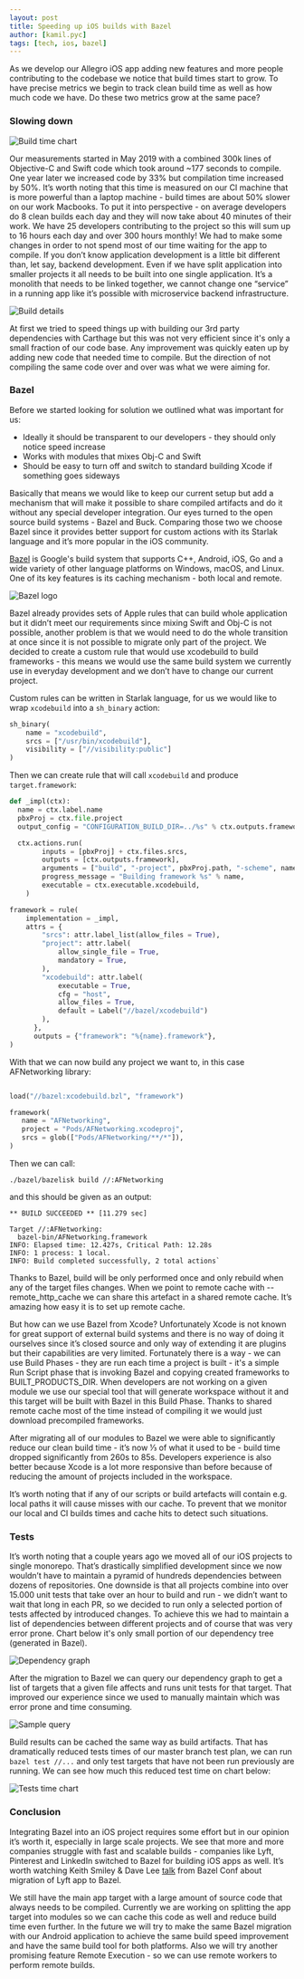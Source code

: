 ```yaml
---
layout: post
title: Speeding up iOS builds with Bazel
author: [kamil.pyc]
tags: [tech, ios, bazel]
---
```


As we develop our Allegro iOS app adding new features and more people contributing to the codebase we notice that build
times start to grow. To have precise metrics we begin to track clean build time as well as how much code we have. 
Do these two metrics grow at the same pace? 

### Slowing down

![Build time chart](/img/articles/2020-11-25-speeding-up-ios-builds-with-bazel/build_time_chart.png)

Our measurements started in May 2019 with a combined 300k lines of Objective-C and Swift code which took around 
~177 seconds to compile. One year later we increased code by 33% but compilation time increased by 50%. 
It’s worth noting that this time is measured on our CI machine that is more powerful than a laptop machine -
build times are about 50% slower on our work Macbooks. To put it into perspective - on average developers do 8
clean builds each day and they will now take about 40 minutes of their work. We have 25 developers contributing
to the project so this will sum up to 16 hours each day and over 300 hours monthly!
We had to make some changes in order to not spend most of our time waiting for the app to compile. 
If you don’t know application development is a little bit different than, let say, backend development.
Even if we have split application into smaller projects it all needs to be built into one single application.
It’s a monolith that needs to be linked together, we cannot change one “service” 
in a running app like it’s possible with microservice backend infrastructure.

![Build details](/img/articles/2020-11-25-speeding-up-ios-builds-with-bazel/build_details.png)

At first we tried to speed things up with building our 3rd party dependencies with Carthage but this was not very
efficient since it's only a small fraction of our code base. Any improvement was quickly eaten up by adding 
new code that needed time to compile. But the direction of not compiling the same code over and over was what we 
were aiming for.

### Bazel

Before we started looking for solution we outlined what was important for us:
* Ideally it should be transparent to our developers - they should only notice speed increase 
* Works with modules that mixes Obj-C and Swift
* Should be easy to turn off and switch to standard building Xcode if something goes sideways 

Basically that means we would like to keep our current setup but add a mechanism that will make it possible to 
share compiled artifacts and do it without any special developer integration. Our eyes turned to the open source build 
systems - Bazel and Buck. Comparing those two we choose Bazel since it provides better support for custom actions 
with its Starlak language and it’s more popular in the iOS community. 

[Bazel](https://bazel.build) is Google's build system that supports C++, Android, iOS, Go and a wide variety of other
language platforms on Windows, macOS, and Linux. One of its key features is its caching mechanism - both local and 
remote.

![Bazel logo](/img/articles/2020-11-25-speeding-up-ios-builds-with-bazel/bazel_logo.png)

Bazel already provides sets of Apple rules that can build whole application but it didn’t meet our requirements since
mixing Swift and Obj-C is not possible, another problem is that we would need to do the whole transition at once since
it is not possible to migrate only part of the project. We decided to create a custom rule that would use xcodebuild to
build frameworks - this means we would use the same build system we currently use in everyday development 
and we don’t have to change our current project.

Custom rules can be written in Starlak language, for us we would like to wrap 
`xcodebuild` into a `sh_binary` action:

```python
sh_binary(
    name = "xcodebuild",
    srcs = ["/usr/bin/xcodebuild"],
    visibility = ["//visibility:public"]
)
```

Then we can create rule that will call `xcodebuild` and produce `target.framework`:

```python
def _impl(ctx):
  name = ctx.label.name
  pbxProj = ctx.file.project
  output_config = "CONFIGURATION_BUILD_DIR=../%s" % ctx.outputs.framework.dirname

  ctx.actions.run(
        inputs = [pbxProj] + ctx.files.srcs,
        outputs = [ctx.outputs.framework],
        arguments = ["build", "-project", pbxProj.path, "-scheme", name, output_config],
        progress_message = "Building framework %s" % name,
        executable = ctx.executable.xcodebuild,
    )

framework = rule(
    implementation = _impl,
    attrs = {
        "srcs": attr.label_list(allow_files = True),
        "project": attr.label(
            allow_single_file = True,
            mandatory = True,
        ),
        "xcodebuild": attr.label(
            executable = True,
            cfg = "host",
            allow_files = True,
            default = Label("//bazel/xcodebuild")
        ),
      },
      outputs = {"framework": "%{name}.framework"},
)
```

With that we can now build any project we want to, in this case AFNetworking library:

```python

load("//bazel:xcodebuild.bzl", "framework")

framework(
   name = "AFNetworking",
   project = "Pods/AFNetworking.xcodeproj",
   srcs = glob(["Pods/AFNetworking/**/*"]),
)

```

Then we can call:

```shell
./bazel/bazelisk build //:AFNetworking
```

and this should be given as an output:

```shell
** BUILD SUCCEEDED ** [11.279 sec]

Target //:AFNetworking:
  bazel-bin/AFNetworking.framework
INFO: Elapsed time: 12.427s, Critical Path: 12.28s
INFO: 1 process: 1 local.
INFO: Build completed successfully, 2 total actions`
```

Thanks to Bazel, build will be only performed once and only rebuild when any of the target files changes.
When we point to remote cache with --remote_http_cache we can share this artefact in a shared remote cache.
It’s amazing how easy it is to set up remote cache. 

But how can we use Bazel from Xcode? Unfortunately Xcode is not known for great support of external build systems and
there is no way of doing it ourselves since it’s closed source and only way of extending it are plugins but their 
capabilities are very limited. Fortunately there is a way - we can use Build Phases - they are run each time a project
is built - it's a simple Run Script phase that is invoking Bazel and copying created frameworks to BUILT_PRODUCTS_DIR. 
When developers are not working on a given module we use our special tool that will generate workspace without it and 
this target will be built with Bazel in this Build Phase. Thanks to shared remote cache most of the time instead of 
compiling it we would just download precompiled frameworks. 

After migrating all of our modules to Bazel we were able to significantly reduce our clean build time - it’s now ⅓ of
what it used to be - build time dropped significantly from 260s to 85s. Developers experience is also better because
Xcode is a lot more responsive than before because of reducing the amount of projects included in the workspace.

It’s worth noting that if any of our scripts or build artefacts will contain e.g. local paths it will cause misses with
our cache. To prevent that we monitor our local and CI builds times and cache hits to detect such situations. 

### Tests

It’s worth noting that a couple years ago we moved all of our iOS projects to single monorepo.
That’s drastically simplified development since we now wouldn’t have to maintain a pyramid of hundreds dependencies 
between dozens of repositories. One downside is that all projects combine into over 15.000 unit tests that take over 
an hour to build and run - we didn’t want to wait that long in each PR, so we decided to run only a selected portion
of tests affected by introduced changes. To achieve this we had to maintain a list of dependencies between different
projects and of course that was very error prone. 
Chart below it's only small portion of our dependency tree (generated in Bazel).

![Dependency graph](/img/articles/2020-11-25-speeding-up-ios-builds-with-bazel/dependency_graph.png)

After the migration to Bazel we can query our dependency graph to get a list of targets that a given file affects
and runs unit tests for that target. That improved our experience since we used to manually maintain which was error
prone and time consuming. 

![Sample query](/img/articles/2020-11-25-speeding-up-ios-builds-with-bazel/query.png)

Build results can be cached the same way as build artifacts. 
That has dramatically reduced tests times of our master branch test plan, we can run `bazel test //...` and only test
targets that have not been run previously are running. We can see how much this reduced test time on chart below:

![Tests time chart](/img/articles/2020-11-25-speeding-up-ios-builds-with-bazel/tests_time_chart.png)

### Conclusion

Integrating Bazel into an iOS project requires some effort but in our opinion it’s worth it, especially in large scale
projects. We see that more and more companies struggle with fast and scalable builds - companies like Lyft, Pinterest 
and LinkedIn switched to Bazel for building iOS apps as well. It’s worth watching Keith Smiley & Dave Lee
[talk](https://www.youtube.com/watch?v=NAPeWoimGx8) from Bazel Conf about migration of Lyft app to Bazel.

We still have the main app target with a large amount of source code that always needs to be compiled.
Currently we are working on splitting the app target into modules so we can cache this code as well and reduce build
time even further. In the future we will try to make the same Bazel migration with our Android application to achieve
the same build speed improvement and have the same build tool for both platforms. Also we will try another promising 
feature Remote Execution - so we can use remote workers to perform remote builds.